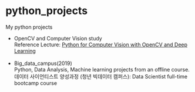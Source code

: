 # python_projects
My python projects

<ul>
<li>
  OpenCV and Computer Vision study<br>
  Reference Lecture: <a href="https://www.udemy.com/course/python-for-computer-vision-with-opencv-and-deep-learning/">Python for Computer Vision with OpenCV and Deep Learning</a>
  </li><br>

<li>
  Big_data_campus(2019)<br>
  Python, Data Analysis, Machine learning projects from an offline course. <br>
  데이터 사이언티스트 양성과정 (청년 빅데이터 캠퍼스): Data Scientist full-time bootcamp course</li>
  
 

</ul>
